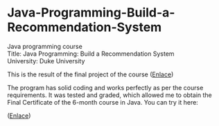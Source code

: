 # Java-Programming-Build-a-Recommendation-System
Java programming course  
Title: Java Programming: Build a Recommendation System  
University: Duke University

This is the result of the final project of the course ([Enlace](https://www.coursera.org/programs/coursera-para-la-universidad-nacional-de-colombia-ji3sj/specializations/java-programming))

The program has solid coding and works perfectly as per the course requirements. It was tested and graded, which allowed me to obtain the Final Certificate of the 6-month course in Java. You can try it here:

([Enlace](https://www.dukelearntoprogram.com/capstone/recommender.php?id=nlhvM6HW58OVXp))
